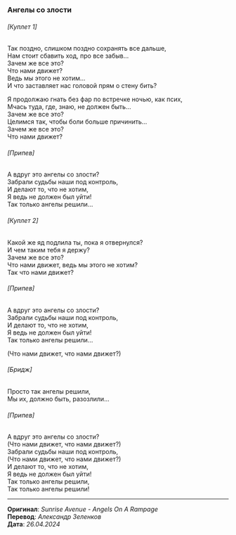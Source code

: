 ### Ангелы со злости

###### [Куплет 1]

Так поздно, слишком поздно сохранять все дальше, \
Нам стоит сбавить ход, про все забыв... \
Зачем же все это? \
Что нами движет? \
Ведь мы этого не хотим... \
И что заставляет нас головой прям о стену бить?

Я продолжаю гнать без фар по встречке ночью, как псих, \
Мчась туда, где, знаю, не должен быть... \
Зачем же все это? \
Целимся так, чтобы боли больше причинить... \
Зачем же все это? \
Что нами движет?

###### [Припев]

А вдруг это ангелы со злости? \
Забрали судьбы наши под контроль, \
И делают то, что не хотим, \
Я ведь не должен был уйти! \
Так только ангелы решили...

###### [Куплет 2]

Какой же яд подлила ты, пока я отвернулся? \
И чем таким тебя я держу? \
Зачем же все это? \
Что нами движет, ведь мы этого не хотим? \
Так что нами движет?

###### [Припев]

А вдруг это ангелы со злости? \
Забрали судьбы наши под контроль, \
И делают то, что не хотим, \
Я ведь не должен был уйти! \
Так только ангелы решили...

(Что нами движет, что нами движет?)

###### [Бридж]

Просто так ангелы решили, \
Мы их, должно быть, разозлили...

###### [Припев]

А вдруг это ангелы со злости? \
(Что нами движет, что нами движет?) \
Забрали судьбы наши под контроль, \
(Что нами движет, что нами движет?) \
И делают то, что не хотим, \
Я ведь не должен был уйти! \
Так только ангелы решили, \
Так только ангелы решили!

---

**Оригинал**: _Sunrise Avenue - Angels On A Rampage_ \
**Перевод**: _Александр Зеленков_ \
**Дата**: _26.04.2024_
